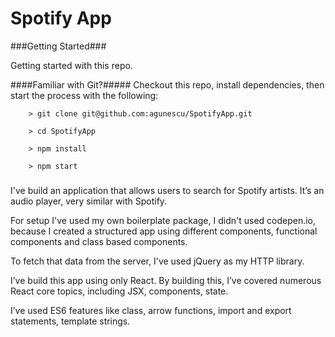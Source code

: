 # Spotify App

###Getting Started###

Getting started with this repo.

####Familiar with Git?#####
Checkout this repo, install dependencies, then start the process with the following:

```
	> git clone git@github.com:agunescu/SpotifyApp.git

	> cd SpotifyApp

	> npm install

	> npm start
```

###

I've build an application that allows users to search for Spotify artists. It’s an audio player, very similar with Spotify.

For setup I've used my own boilerplate package, I didn't used codepen.io, because I created a structured app using different components,
functional components and class based components.

To fetch that data from the server, I've used jQuery as my HTTP library.

I’ve build this app using only React. By building this, I’ve covered numerous React core topics,
including JSX, components, state.

I’ve used ES6 features like class, arrow functions, import and export statements, template strings.